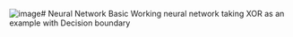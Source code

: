 ![image](https://github.com/Pranshul-Thakur/Neural-Network/assets/118863617/bb09397c-09f7-4b0c-a43e-43a050a28aeb)# Neural Network Basic
 Working neural network taking XOR as an example with Decision boundary

